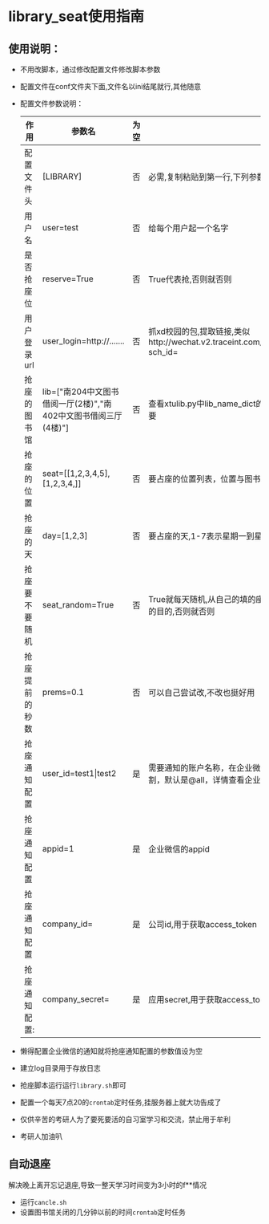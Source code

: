 # library_seat使用指南

## 使用说明：

- 不用改脚本，通过修改配置文件修改脚本参数

- 配置文件在conf文件夹下面,文件名以ini结尾就行,其他随意

- 配置文件参数说明：

  | 作用           | 参数名                                                       | 为空 | 解释                                                         |
  | -------------- | ------------------------------------------------------------ | ---- | ------------------------------------------------------------ |
  | 配置文件头     | [LIBRARY]                                                    | 否   | 必需,复制粘贴到第一行,下列参数顺序无所谓                     |
  | 用户名         | user=test                                                    | 否   | 给每个用户起一个名字                                         |
  | 是否抢座位     | reserve=True                                                 | 否   | True代表抢,否则就否则                                        |
  | 用户登录url    | user_login=http://.......                                    | 否   | 抓xd校园的包,提取链接,类似http://wechat.v2.traceint.com/index.php/schoolpushh5/registerLogin?sch_id= |
  | 抢座的图书馆   | lib=["南204中文图书借阅一厅(2楼)","南402中文图书借阅三厅(4楼)"] | 否   | 查看xtulib.py中lib_name_dict的名称,复制粘贴，不要自己打，双引号很重要 |
  | 抢座的位置     | seat=[[1,2,3,4,5],[1,2,3,4,]]                                | 否   | 要占座的位置列表，位置与图书馆名称对应，随便写几个自己喜欢的 |
  | 抢座的天       | day=[1,2,3]                                                  | 否   | 要占座的天,1-7表示星期一到星期天,[]表示每天                  |
  | 抢座要不要随机 | seat_random=True                                             | 否   | True就每天随机,从自己的填的座位里面优先抢,理论上可以达到每天换着坐的目的,否则就否则 |
  | 抢座提前的秒数 | prems=0.1                                                    | 否   | 可以自己尝试改,不改也挺好用                                  |
  | 抢座通知配置   | user_id=test1\|test2                                         | 是   | 需要通知的账户名称，在企业微信的成员管理中查看，多个用户可以用\|分割，默认是@all，详情查看企业微信api文档 |
  | 抢座通知配置   | appid=1                                                      | 是   | 企业微信的appid                                              |
  | 抢座通知配置   | company_id=                                                  | 是   | 公司id,用于获取access_token                                  |
  | 抢座通知配置:  | company_secret=                                              | 是   | 应用secret,用于获取access_token                              |

- 懒得配置企业微信的通知就将抢座通知配置的参数值设为空

- 建立log目录用于存放日志

- 抢座脚本运行运行`library.sh`即可

- 配置一个每天7点20的`crontab`定时任务,挂服务器上就大功告成了

- 仅供辛苦的考研人为了要死要活的自习室学习和交流，禁止用于牟利

- 考研人加油叭

## 自动退座

解决晚上离开忘记退座,导致一整天学习时间变为3小时的f**情况

- 运行`cancle.sh`
- 设置图书馆关闭的几分钟以前的时间`crontab`定时任务